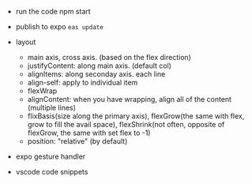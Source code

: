- run the code
  npm start
- publish to expo
  `eas update`
- layout

  - main axis, cross axis. (based on the flex direction)
  - justifyContent: along main axis. (default col)
  - alignItems: along seconday axis. each line
  - align-self: apply to individual item
  - flexWrap
  - alignContent: when you have wrapping, align all of the content (multiple lines)
  - flixBasis(size along the primary axis), flexGrow(the same with flex, grow to fill the avail space), flexShrink(not often, opposite of flexGrow, the same with set flex to -1)
  - position: "relative" (by default)

- expo gesture handler
- vscode code snippets
